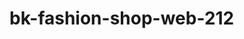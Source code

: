 # bk-fashion-shop-web-212
<!-- <?php include '../classes/product.php'; 
	$product = new product();
    if($_SERVER['REQUEST_METHOD'] === 'POST' && isset($_POST['submit'])){ 
        $check = $product->insertProduct($_POST, $_FILES);
        // láy tất cả trường id của post, files để lấy hình ảnh

    }
?> -->
